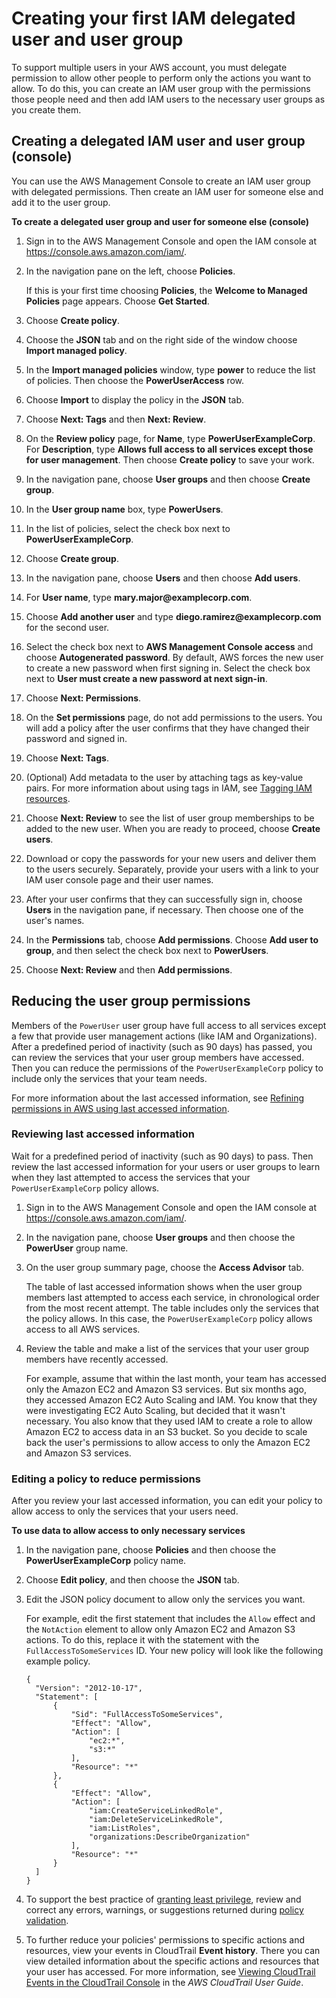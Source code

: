 # Creating your first IAM delegated user and user group<a name="getting-started_create-delegated-user"></a>

To support multiple users in your AWS account, you must delegate permission to allow other people to perform only the actions you want to allow\. To do this, you can create an IAM user group with the permissions those people need and then add IAM users to the necessary user groups as you create them\. 

## Creating a delegated IAM user and user group \(console\)<a name="getting-started_create-admin-group-console"></a>

You can use the AWS Management Console to create an IAM user group with delegated permissions\. Then create an IAM user for someone else and add it to the user group\. 

**To create a delegated user group and user for someone else \(console\)**

1. Sign in to the AWS Management Console and open the IAM console at [https://console\.aws\.amazon\.com/iam/](https://console.aws.amazon.com/iam/)\.

1. In the navigation pane on the left, choose **Policies**\. 

   If this is your first time choosing **Policies**, the **Welcome to Managed Policies** page appears\. Choose **Get Started**\.

1. Choose **Create policy**\.

1. Choose the **JSON** tab and on the right side of the window choose **Import managed policy**\.

1. In the **Import managed policies** window, type **power** to reduce the list of policies\. Then choose the **PowerUserAccess** row\.

1. Choose **Import** to display the policy in the **JSON** tab\.

1. Choose **Next: Tags** and then **Next: Review**\.

1. On the **Review policy** page, for **Name**, type **PowerUserExampleCorp**\. For **Description**, type **Allows full access to all services except those for user management**\. Then choose **Create policy** to save your work\.

1. In the navigation pane, choose **User groups** and then choose **Create group**\.

1. In the **User group name** box, type **PowerUsers**\.

1. In the list of policies, select the check box next to **PowerUserExampleCorp**\.

1. Choose **Create group**\.

1. In the navigation pane, choose **Users** and then choose **Add users**\.

1. For **User name**, type **mary\.major@examplecorp\.com**\.

1. Choose **Add another user** and type **diego\.ramirez@examplecorp\.com** for the second user\.

1. Select the check box next to **AWS Management Console access** and choose **Autogenerated password**\. By default, AWS forces the new user to create a new password when first signing in\. Select the check box next to **User must create a new password at next sign\-in**\.

1. Choose **Next: Permissions**\.

1. On the **Set permissions** page, do not add permissions to the users\. You will add a policy after the user confirms that they have changed their password and signed in\.

1. Choose **Next: Tags**\.

1. \(Optional\) Add metadata to the user by attaching tags as key\-value pairs\. For more information about using tags in IAM, see [Tagging IAM resources](id_tags.md)\.

1. Choose **Next: Review** to see the list of user group memberships to be added to the new user\. When you are ready to proceed, choose **Create users**\.

1. Download or copy the passwords for your new users and deliver them to the users securely\. Separately, provide your users with a link to your IAM user console page and their user names\.

1. After your user confirms that they can successfully sign in, choose **Users** in the navigation pane, if necessary\. Then choose one of the user's names\.

1. In the **Permissions** tab, choose **Add permissions**\. Choose **Add user to group**, and then select the check box next to **PowerUsers**\.

1. Choose **Next: Review** and then **Add permissions**\. 

## Reducing the user group permissions<a name="getting-started_reduce-permissions"></a>

Members of the `PowerUser` user group have full access to all services except a few that provide user management actions \(like IAM and Organizations\)\. After a predefined period of inactivity \(such as 90 days\) has passed, you can review the services that your user group members have accessed\. Then you can reduce the permissions of the `PowerUserExampleCorp` policy to include only the services that your team needs\.

For more information about the last accessed information, see [Refining permissions in AWS using last accessed information](access_policies_access-advisor.md)\.

### Reviewing last accessed information<a name="getting-started_reduce-permissions-review"></a>

Wait for a predefined period of inactivity \(such as 90 days\) to pass\. Then review the last accessed information for your users or user groups to learn when they last attempted to access the services that your `PowerUserExampleCorp` policy allows\.

1. Sign in to the AWS Management Console and open the IAM console at [https://console\.aws\.amazon\.com/iam/](https://console.aws.amazon.com/iam/)\.

1. In the navigation pane, choose **User groups** and then choose the **PowerUser** group name\.

1. On the user group summary page, choose the **Access Advisor** tab\. 

   The table of last accessed information shows when the user group members last attempted to access each service, in chronological order from the most recent attempt\. The table includes only the services that the policy allows\. In this case, the `PowerUserExampleCorp` policy allows access to all AWS services\. 

1. Review the table and make a list of the services that your user group members have recently accessed\.

   For example, assume that within the last month, your team has accessed only the Amazon EC2 and Amazon S3 services\. But six months ago, they accessed Amazon EC2 Auto Scaling and IAM\. You know that they were investigating EC2 Auto Scaling, but decided that it wasn't necessary\. You also know that they used IAM to create a role to allow Amazon EC2 to access data in an S3 bucket\. So you decide to scale back the user's permissions to allow access to only the Amazon EC2 and Amazon S3 services\.

### Editing a policy to reduce permissions<a name="getting-started_reduce-permissions-edit-policy"></a>

After you review your last accessed information, you can edit your policy to allow access to only the services that your users need\.

**To use data to allow access to only necessary services**

1. In the navigation pane, choose **Policies** and then choose the **PowerUserExampleCorp** policy name\.

1. Choose **Edit policy**, and then choose the **JSON** tab\. 

1. Edit the JSON policy document to allow only the services you want\.

   For example, edit the first statement that includes the `Allow` effect and the `NotAction` element to allow only Amazon EC2 and Amazon S3 actions\. To do this, replace it with the statement with the `FullAccessToSomeServices` ID\. Your new policy will look like the following example policy\.

   ```
   {
     "Version": "2012-10-17",
     "Statement": [
         {
             "Sid": "FullAccessToSomeServices",
             "Effect": "Allow",
             "Action": [
                 "ec2:*",
                 "s3:*"
             ],
             "Resource": "*"
         },
         {
             "Effect": "Allow",
             "Action": [
                 "iam:CreateServiceLinkedRole",
                 "iam:DeleteServiceLinkedRole",
                 "iam:ListRoles",
                 "organizations:DescribeOrganization"
             ],
             "Resource": "*"
         }
     ]
   }
   ```

1. To support the best practice of [granting least privilege](best-practices.md#grant-least-privilege), review and correct any errors, warnings, or suggestions returned during [policy validation](access_policies_policy-validator.md)\.

1. To further reduce your policies' permissions to specific actions and resources, view your events in CloudTrail **Event history**\. There you can view detailed information about the specific actions and resources that your user has accessed\. For more information, see [Viewing CloudTrail Events in the CloudTrail Console](https://docs.aws.amazon.com/awscloudtrail/latest/userguide/view-cloudtrail-events-console.html) in the *AWS CloudTrail User Guide*\.